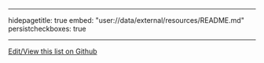 * * *

hidepagetitle: true embed: "user://data/external/resources/README.md" persistcheckboxes: true

* * *

[Edit/View this list on Github](https://github.com/buddha-dharma/buddhism)